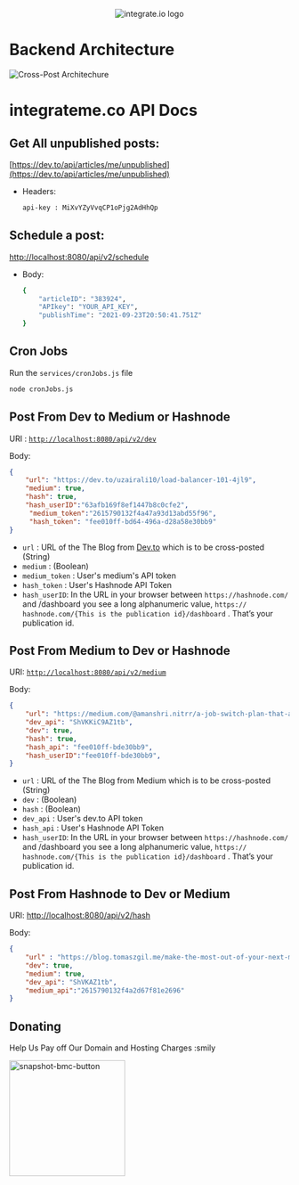 <p align="center">
  <img src="https://user-images.githubusercontent.com/72073401/136081559-35426b5c-6579-40ed-ac99-f064cfc47abd.png" alt="integrate.io logo"/>
</p>

# Backend Architecture

![Cross-Post Architechure](https://user-images.githubusercontent.com/72073401/139555093-bdfb353d-aa12-46bb-9a8e-e4b73bc4da57.jpg)

# integrateme.co API Docs

## Get All unpublished posts:

[https://dev.to/api/articles/me/unpublished](https://dev.to/api/articles/me/unpublished)

- Headers:
    
    ```bash
    api-key : MiXvYZyVvqCP1oPjg2AdHhQp
    ```
    

## Schedule a post:

[http://localhost:8080/api/v2/schedule](http://localhost:8080/api/v2/schedule)

- Body:
    
    ```bash
    {
        "articleID": "383924",
        "APIkey": "YOUR_API_KEY",
        "publishTime": "2021-09-23T20:50:41.751Z"
    }
    ```
    

## Cron Jobs

Run the `services/cronJobs.js` file

```bash
node cronJobs.js
```

## Post From Dev to Medium or Hashnode

URI : [`http://localhost:8080/api/v2/dev`](http://localhost:8080/api/v2/dev)

Body:

```json
{
    "url": "https://dev.to/uzairali10/load-balancer-101-4jl9",
    "medium": true,
    "hash": true,
    "hash_userID":"63afb169f8ef1447b8c0cfe2",
     "medium_token":"2615790132f4a47a93d13abd55f96",
     "hash_token": "fee010ff-bd64-496a-d28a58e30bb9"
}
```

- `url` : URL of the The Blog from [Dev.to](http://Dev.to) which is to be cross-posted (String)
- `medium` : (Boolean)
- `medium_token` : User's medium's API token
- `hash_token` : User's Hashnode API Token
- `hash_userID`: In the URL in your browser between `https://hashnode.com/` and /dashboard you see a long alphanumeric value, `https:// hashnode.com/{This is the publication id}/dashboard` . That’s your publication id.

## Post From Medium to Dev or Hashnode

URI: [`http://localhost:8080/api/v2/medium`](http://localhost:8080/api/v2/medium)

Body:

```json
{
    "url": "https://medium.com/@amanshri.nitrr/a-job-switch-plan-that-actually-works-e09701c26d88",
    "dev_api": "ShVKKiC9AZ1tb",
    "dev": true,
    "hash": true,
    "hash_api": "fee010ff-bde30bb9",
    "hash_userID":"fee010ff-bde30bb9",
}
```

- `url` : URL of the The Blog from Medium which is to be cross-posted (String)
- `dev` : (Boolean)
- `hash` : (Boolean)
- `dev_api` : User's dev.to API token
- `hash_api` : User's Hashnode API Token
- `hash_userID`: In the URL in your browser between `https://hashnode.com/` and /dashboard you see a long alphanumeric value, `https:// hashnode.com/{This is the publication id}/dashboard` . That’s your publication id.

## Post From Hashnode to Dev or Medium

URI: [http://localhost:8080/api/v2/hash](http://localhost:8080/api/v2/hash)

Body:

```json
{
    "url" : "https://blog.tomaszgil.me/make-the-most-out-of-your-next-migration-project",
    "dev": true,
    "medium": true,
    "dev_api": "ShVKAZ1tb",
    "medium_api":"2615790132f4a2d67f81e2696"
}
```
## Donating
  
  
Help Us Pay off Our Domain and Hosting Charges :smily <br>


<a href="https://www.buymeacoffee.com/integrateme">
<img width="208" alt="snapshot-bmc-button" src="https://user-images.githubusercontent.com/72073401/140631132-f03daad8-c1e8-45ed-970b-94f204d5bba4.png">
</a>
